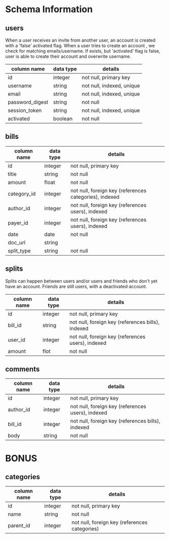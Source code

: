 # Schema Information

## users
When a user receives an invite from another user, an account is created with a 'false' activated flag. When a user tries to create an account , we check for matching emails/username. If exists, but 'activated' flag is false, user is able to create their account and overwrite username.

column name     | data type | details
----------------|-----------|-----------------------
id              | integer   | not null, primary key
username        | string    | not null, indexed, unique
email           | string    | not null, indexed, unique
password_digest | string    | not null
session_token   | string    | not null, indexed, unique
activated       | boolean   | not null

## bills
column name | data type | details
------------|-----------|-----------------------
id          | integer   | not null, primary key
title       | string    | not null
amount      | float     | not null
category_id | integer   | not null, foreign key (references categories), indexed
author_id   | integer   | not null, foreign key (references users), indexed
payer_id    | integer   | not null, foreign key (references users), indexed
date        | date      | not null
doc_url     | string    |
split_type  | string    | not null

## splits
Splits can happen between users and/or users and friends who don't yet have an account. Friends are still users, with a deactivated account.

column name | data type | details
------------|-----------|-----------------------
id          | integer   | not null, primary key
bill_id     | string    | not null, foreign key (references bills), indexed
user_id     | integer   | not null, foreign key (references users), indexed
amount      | flot      | not null

## comments
column name | data type | details
------------|-----------|-----------------------
id          | integer   | not null, primary key
author_id   | integer   | not null, foreign key (references users), indexed
bill_id     | integer   | not null, foreign key (references bills), indexed
body        | string    | not null


# BONUS

## categories
column name | data type | details
------------|-----------|-----------------------
id          | integer   | not null, primary key
name        | string    | not null
parent_id   | integer   | not null, foreign key (references categories)
